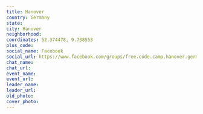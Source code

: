 ```yaml
---
title: Hanover
country: Germany
state: 
city: Hanover
neighborhood: 
coordinates: 52.374478, 9.738553
plus_code:
social_name: Facebook
social_url: https://www.facebook.com/groups/free.code.camp.hanover.germany
chat_name:
chat_url:
event_name:
event_url:
leader_name:
leader_url:
old_photo: 
cover_photo:
---
```


